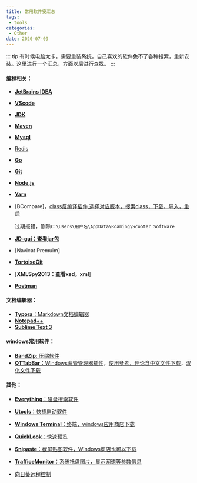 ```yaml
---
title: 常用软件安汇总
tags:
 - tools
categories: 
 - Other
date: 2020-07-09
---
```


::: tip
有时候电脑太卡，需要重装系统，自己喜欢的软件免不了各种搜索，重新安装。这里进行一个汇总，方面以后进行查找。
:::

<!-- more -->

#### 编程相关：

* [**JetBrains IDEA**](https://www.jetbrains.com/products.html#type=ide)

* [**VScode**](https://code.visualstudio.com/)

* **[JDK](http://www.oracle.com/technetwork/java/javase/downloads/index.html)**

* **[Maven](http://maven.apache.org/download.cgi)**

* **[Mysql](https://dev.mysql.com/downloads/installer/)**

* [Redis](https://github.com/tporadowski/redis/releases)

* [**Go**](https://golang.google.cn/dl/)

* [**Git**](https://git-scm.com/)

* [**Node.js**](https://nodejs.org/zh-cn/download/)

* [**Yarn**](https://www.jianshu.com/go-wild?ac=2&url=https%3A%2F%2Fclassic.yarnpkg.com%2Flatest.msi)

* [BCompare]，[class反编译插件,选择对应版本，搜索class，下载，导入，重启](http://www.scootersoftware.com/download.php?zz=moreformats)

  过期报错，删除`C:\Users\用户名\AppData\Roaming\Scooter Software`

* [**JD-gui：查看jar包**](https://github.com/java-decompiler/jd-gui/releases)

* [Navicat Premuim]

* [**TortoiseGit**](https://tortoisegit.org/download/)

* [**XMLSpy2013：查看xsd，xml**]

* [**Postman**](https://www.postman.com/downloads/)

#### 文档编辑器：

* [**Typora**：Markdown文档编辑器](https://www.typora.io/)
* [**Notepad**++](https://notepad-plus-plus.org/downloads/)
* [**Sublime Text 3**](https://www.sublimetext.com/)

#### windows常用软件：

* [**BandZip**: 压缩软件](http://www.bandisoft.com/)
* [**QTTabBar**：Windows资管管理器插件](http://qttabbar.wikidot.com/)，[使用参考，评论含中文文件下载](https://sspai.com/post/52521)，[汉化文件下载](http://drive.lanyuanxiaoyao.com/f/500112d02d/)

#### 其他：

* [**Everything**：磁盘搜索软件](https://www.voidtools.com/zh-cn/)
* [**Utools**：快捷启动软件](https://www.u.tools/)
* [**Windows Terminal**：终端，windows应用商店下载]()
* [**QuickLook**：快速预览](https://github.com/QL-Win/QuickLook/releases)
* [**Snipaste**：截屏贴图软件，Windows商店也可以下载](https://www.snipaste.com/)
* [**TrafficeMonitor**：系统托盘图片，显示网速等参数信息]()

* [向日葵远程控制]([https://sunlogin.oray.com/download/)

